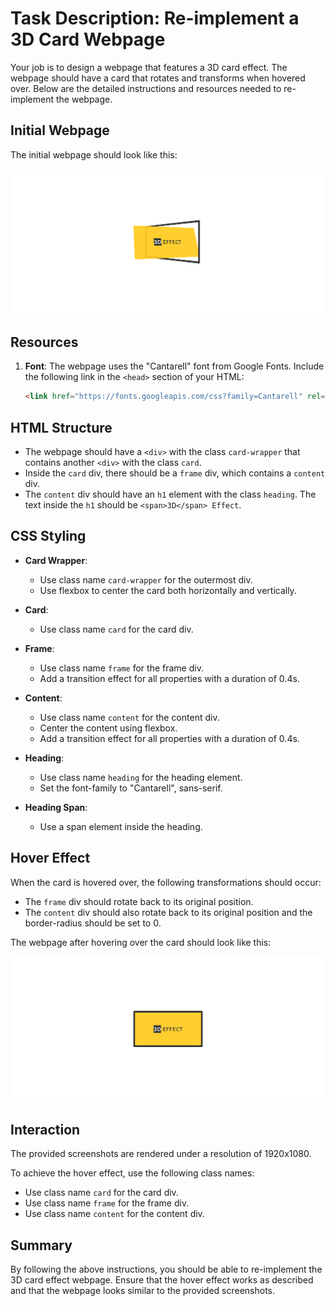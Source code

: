 
# Task Description: Re-implement a 3D Card Webpage

Your job is to design a webpage that features a 3D card effect. The webpage should have a card that rotates and transforms when hovered over. Below are the detailed instructions and resources needed to re-implement the webpage.

## Initial Webpage

The initial webpage should look like this:

![initial webpage](./_images/origin.png)

## Resources

1. **Font**: The webpage uses the "Cantarell" font from Google Fonts. Include the following link in the `<head>` section of your HTML:
    ```html
    <link href="https://fonts.googleapis.com/css?family=Cantarell" rel="stylesheet" />
    ```


## HTML Structure

- The webpage should have a `<div>` with the class `card-wrapper` that contains another `<div>` with the class `card`.
- Inside the `card` div, there should be a `frame` div, which contains a `content` div.
- The `content` div should have an `h1` element with the class `heading`. The text inside the `h1` should be `<span>3D</span> Effect`.

## CSS Styling

- **Card Wrapper**:
  - Use class name `card-wrapper` for the outermost div.
  - Use flexbox to center the card both horizontally and vertically.
  
- **Card**:
  - Use class name `card` for the card div.
  
- **Frame**:
  - Use class name `frame` for the frame div.
  - Add a transition effect for all properties with a duration of 0.4s.
  
- **Content**:
  - Use class name `content` for the content div.
  - Center the content using flexbox.
  - Add a transition effect for all properties with a duration of 0.4s.
  
- **Heading**:
  - Use class name `heading` for the heading element.
  - Set the font-family to "Cantarell", sans-serif.
  
- **Heading Span**:
  - Use a span element inside the heading.

## Hover Effect

When the card is hovered over, the following transformations should occur:

- The `frame` div should rotate back to its original position.
- The `content` div should also rotate back to its original position and the border-radius should be set to 0.

The webpage after hovering over the card should look like this:

![after hover](./_images/after_hover.png)

## Interaction

The provided screenshots are rendered under a resolution of 1920x1080.

To achieve the hover effect, use the following class names:
- Use class name `card` for the card div.
- Use class name `frame` for the frame div.
- Use class name `content` for the content div.

## Summary

By following the above instructions, you should be able to re-implement the 3D card effect webpage. Ensure that the hover effect works as described and that the webpage looks similar to the provided screenshots.
